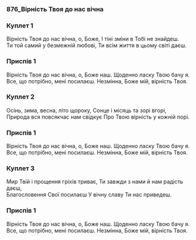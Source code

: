 ### 876_Вірність Твоя до нас вічна
### Куплет 1
Вірність Твоя до нас вічна, о, Боже, І тіні зміни в Тобі не знайдеш. <br/>Ти той самий у безмежній любові, Ти всім життя в цьому світі даєш.
### Приспів 1
Вірність Твоя до нас вічна, о, Боже наш. Щоденно ласку Твою бачу я. <br/>Все, що потрібно, мені посилаєш. Незмінна, Боже мій, вірність Твоя.
### Куплет 2
Осінь, зима, весна, літо щороку, Сонце і місяць та зорі вгорі, <br/>Природа вся повсякчас нам свідкує Про Твою вірність у кожній порі.
### Приспів 1
Вірність Твоя до нас вічна, о, Боже наш. Щоденно ласку Твою бачу я. <br/>Все, що потрібно, мені посилаєш. Незмінна, Боже мій, вірність Твоя.
### Куплет 3
Мир Твій і прощення гріхів триває, Ти завжди з нами й нам радість даєш, <br/>Благословення Свої посилаєш У вічну славу Ти нас приведеш.
### Приспів 1
Вірність Твоя до нас вічна, о, Боже наш. Щоденно ласку Твою бачу я. <br/>Все, що потрібно, мені посилаєш. Незмінна, Боже мій, вірність Твоя.
